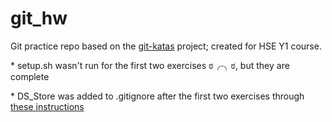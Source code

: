 # git_hw
Git practice repo based on the [git-katas](https://github.com/eficode-academy/git-katas) project; created for HSE Y1 course.


\* setup.sh wasn't run for the first two exercises ಠ╭╮ಠ, but they are complete

\* DS_Store was added to .gitignore after the first two exercises through [these instructions](https://gist.github.com/lohenyumnam/2b127b9c3d1435dc12a33613c44e6308)

